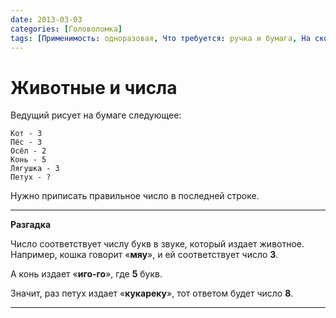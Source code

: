 ```yaml
---
date: 2013-03-03
categories: [Головоломка]
tags: [Применимость: одноразовая, Что требуется: ручка и бумага, На сколько людей рассчитано: от 1, Подвижность: нет]
---
```


# Животные и числа

Ведущий рисует на бумаге следующее:

```text
Кот - 3
Пёс - 3
Осёл - 2
Конь - 5
Лягушка - 3
Петух - ?
```

Нужно приписать правильное число в последней строке.

---

**Разгадка** <!-- !details -->

Число соответствует числу букв в звуке, который издает животное. Например, кошка говорит «**мяу**», и ей соответствует число **3**.

А конь издает «**иго-го**», где **5** букв.

Значит, раз петух издает «**кукареку**», тот ответом будет число **8**.

---
